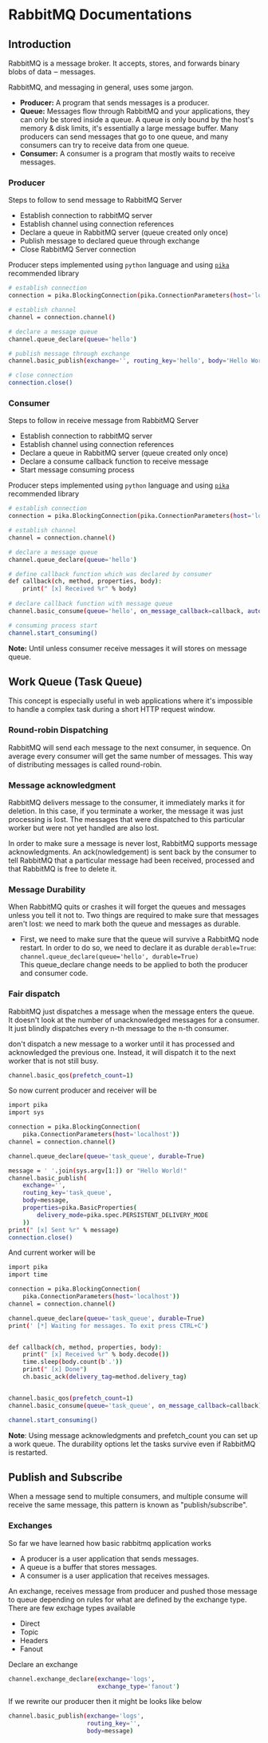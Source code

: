 # RabbitMQ Documentations




## Introduction

RabbitMQ is a message broker. It accepts, stores, and forwards binary blobs of data ‒ messages.

RabbitMQ, and messaging in general, uses some jargon.  
* **Producer:** A program that sends messages is a producer.
* **Queue:** Messages flow through RabbitMQ and your applications, they can only be stored inside a queue. 
A queue is only bound by the host's memory & disk limits, it's essentially a large message buffer. Many producers can send messages that go to one queue, and many consumers can try to receive data from one queue.
* **Consumer:** A consumer is a program that mostly waits to receive messages.

### Producer
Steps to follow to send message to RabbitMQ Server
* Establish connection to rabbitMQ server
* Establish channel using connection references
* Declare a queue in RabbitMQ server (queue created only once)
* Publish message to declared queue through exchange
* Close RabbitMQ Server connection

Producer steps implemented using `python` language and using [`pika`](https://pika.readthedocs.io/en/stable/) recommended library
```bash
# establish connection
connection = pika.BlockingConnection(pika.ConnectionParameters(host='localhost'))

# establish channel
channel = connection.channel()

# declare a message queue
channel.queue_declare(queue='hello')

# publish message through exchange
channel.basic_publish(exchange='', routing_key='hello', body='Hello World!')

# close connection
connection.close()
```

### Consumer
Steps to follow in receive message from RabbitMQ Server

* Establish connection to rabbitMQ server
* Establish channel using connection references
* Declare a queue in RabbitMQ server (queue created only once)
* Declare a consume callback function to receive message
* Start message consuming process

Producer steps implemented using `python` language and using [`pika`](https://pika.readthedocs.io/en/stable/) recommended library

```bash
# establish connection
connection = pika.BlockingConnection(pika.ConnectionParameters(host='localhost'))

# establish channel
channel = connection.channel()

# declare a message queue
channel.queue_declare(queue='hello')

# define callback function which was declared by consumer
def callback(ch, method, properties, body):
    print(" [x] Received %r" % body)
    
# declare callback function with message queue
channel.basic_consume(queue='hello', on_message_callback=callback, auto_ack=True)

# consuming process start
channel.start_consuming()
```

__**Note:**__ Until unless consumer receive messages it will stores on message queue.


## Work Queue (Task Queue)

This concept is especially useful in web applications where 
it's impossible to handle a complex task during a short HTTP request window.

### Round-robin Dispatching
RabbitMQ will send each message to the next consumer, in sequence. 
On average every consumer will get the same number of messages. 
This way of distributing messages is called round-robin.

### Message acknowledgment
RabbitMQ delivers message to the consumer, it immediately marks it for deletion. 
In this case, if you terminate a worker, the message it was just processing is lost. 
The messages that were dispatched to this particular worker but were not yet handled are also lost.

In order to make sure a message is never lost, RabbitMQ supports message acknowledgments. 
An ack(nowledgement) is sent back by the consumer to tell RabbitMQ that a particular message had been received, 
processed and that RabbitMQ is free to delete it.

### Message Durability
When RabbitMQ quits or crashes it will forget the queues and messages unless you tell it not to. 
Two things are required to make sure that messages aren't lost: we need to mark both the queue and 
messages as durable.

* First, we need to make sure that the queue will survive a RabbitMQ node restart. 
In order to do so, we need to declare it as durable `derable=True`:
```channel.queue_declare(queue='hello', durable=True)```  
This queue_declare change needs to be applied to both the producer and consumer code.

### Fair dispatch
RabbitMQ just dispatches a message when the message enters the queue. 
It doesn't look at the number of unacknowledged messages for a consumer. 
It just blindly dispatches every n-th message to the n-th consumer.

don't dispatch a new message to a worker until it has processed and acknowledged the previous one. 
Instead, it will dispatch it to the next worker that is not still busy.
```bash
channel.basic_qos(prefetch_count=1)
```

So now current producer and receiver will be 
```bash
import pika
import sys

connection = pika.BlockingConnection(
    pika.ConnectionParameters(host='localhost'))
channel = connection.channel()

channel.queue_declare(queue='task_queue', durable=True)

message = ' '.join(sys.argv[1:]) or "Hello World!"
channel.basic_publish(
    exchange='',
    routing_key='task_queue',
    body=message,
    properties=pika.BasicProperties(
        delivery_mode=pika.spec.PERSISTENT_DELIVERY_MODE
    ))
print(" [x] Sent %r" % message)
connection.close()
```

And current worker will be 

```bash
import pika
import time

connection = pika.BlockingConnection(
    pika.ConnectionParameters(host='localhost'))
channel = connection.channel()

channel.queue_declare(queue='task_queue', durable=True)
print(' [*] Waiting for messages. To exit press CTRL+C')


def callback(ch, method, properties, body):
    print(" [x] Received %r" % body.decode())
    time.sleep(body.count(b'.'))
    print(" [x] Done")
    ch.basic_ack(delivery_tag=method.delivery_tag)


channel.basic_qos(prefetch_count=1)
channel.basic_consume(queue='task_queue', on_message_callback=callback)

channel.start_consuming()
```

__Note__: Using message acknowledgments and prefetch_count you can set up a work queue. The durability options let the tasks survive even if RabbitMQ is restarted.

## Publish and Subscribe

When a message send to multiple consumers, and multiple consume will 
receive the same message, this pattern is known as "publish/subscribe".

### Exchanges
So far we have learned how basic rabbitmq application works
* A producer is a user application that sends messages.
* A queue is a buffer that stores messages.
* A consumer is a user application that receives messages.

An exchange, receives message from producer and pushed those message to 
queue depending on rules for what are defined by the exchange type.  
There are few exchage types available
* Direct
* Topic
* Headers
* Fanout

Declare an exchange
```bash
channel.exchange_declare(exchange='logs', 
                         exchange_type='fanout')
```

If we rewrite our producer then it might be looks like below
```bash
channel.basic_publish(exchange='logs',
                      routing_key='',
                      body=message)
```


